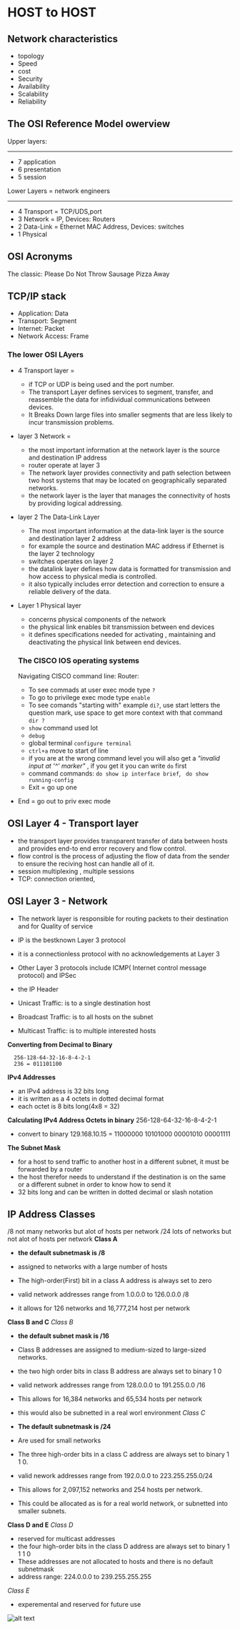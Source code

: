 # HOST to HOST

## Network characteristics

- topology
- Speed
- cost
- Security
- Availability
- Scalability
- Reliability

## The OSI Reference Model owerview

Upper layers:

---

- 7 application
- 6 presentation
- 5 session

Lower Layers = network engineers

---

- 4 Transport = TCP/UDS,port
- 3 Network = IP, Devices: Routers
- 2 Data-Link = Ethernet MAC Address, Devices: switches
- 1 Physical

## OSI Acronyms

The classic: Please Do Not Throw Sausage Pizza Away

## TCP/IP stack

- Application: Data
- Transport: Segment
- Internet: Packet
- Network Access: Frame

### The lower OSI LAyers

- 4 Transport layer =

  - if TCP or UDP is being used and the port number.
  - The transport Layer defines services to segment, transfer, and reassemble the data for infidividual communications between devices.
  - It Breaks Down large files into smaller segments that are less likely to incur transmission problems.

- layer 3 Network =

  - the most important information at the network layer is the source and destination IP address
  - router operate at layer 3
  - The network layer provides connectivity and path selection between two host systems that may be located on geographically separated networks.
  - the network layer is the layer that manages the connectivity of hosts by providing logical addressing.

- layer 2 The Data-Link Layer
  - The most important information at the data-link layer is the source and destination layer 2 address
  - for example the source and destination MAC address if Ethernet is the layer 2 technology
  - switches operates on layer 2
  - the datalink layer defines how data is formatted for transmission and how access to physical media is controlled.
  - it also typically includes error detection and correction to ensure a reliable delivery of the data.
- Layer 1 Physical layer

  - concerns physical components of the network
  - the physical link enables bit transmission between end devices
  - it defines specifications needed for activating , maintaining and deactivating the physical link between end devices.

  ### The CISCO IOS operating systems

  Navigating CISCO command line:
  Router:

  - To see commads at user exec mode type `?`
  - To go to privilege exec mode type `enable`
  - To see comands "starting with" example `di?`, use start letters the question mark, use space to get more context with that command `dir ?`
  - `show` command used lot
  - `debug`
  - global terminal `configure terminal`
  - `ctrl+a` move to start of line
  - if you are at the wrong command level you will also get a _"invalid input at '^' marker"_ , if you get it you can write `do` first
  - command commands: `do show ip interface brief`, ` do show running-config`
  - Exit = go up one

- End = go out to priv exec mode

## OSI Layer 4 - Transport layer

- the transport layer provides transparent transfer of data between hosts and provides end-to end error recovery and flow control.
- flow control is the process of adjusting the flow of data from the sender to ensure the reciving host can handle all of it.
- session multiplexing , multiple sessions
- TCP: connection oriented,

## OSI Layer 3 - Network

- The network layer is responsible for routing packets to their destination and for Quality of service
- IP is the bestknown Layer 3 protocol
- it is a connectionless protocol with no acknowledgements at Layer 3
- Other Layer 3 protocols include ICMP( Internet control message protocol) and IPSec
- the IP Header

- Unicast Traffic: is to a single destination host
- Broadcast Traffic: is to all hosts on the subnet
- Multicast Traffic: is to multiple interested hosts

**Converting from Decimal to Binary**

      256-128-64-32-16-8-4-2-1
      236 = 011101100

**IPv4 Addresses**

- an IPv4 address is 32 bits long
- it is written as a 4 octets in dotted decimal format
- each octet is 8 bits long(4x8 = 32)

**Calculating IPv4 Address Octets in binary**
256-128-64-32-16-8-4-2-1

- convert to binary 129.168.10.15 = 11000000 10101000 00001010 00001111

**The Subnet Mask**

- for a host to send traffic to another host in a different subnet, it must be forwarded by a router
- the host therefor needs to understand if the destination is on the same or a different subnet in order to know how to send it
- 32 bits long and can be written in dotted decimal or slash notation

## IP Address Classes

/8 not many networks but alot of hosts per network
/24 lots of networks but not alot of hosts per network
**Class A**

- **the default subnetmask is /8**
- assigned to networks with a large number of hosts
- The high-order(First) bit in a class A address is always set to zero

- valid network addresses range from 1.0.0.0 to 126.0.0.0 /8
- it allows for 126 networks and 16,777,214 host per network

**Class B and C**
_Class B_

- **the default subnet mask is /16**
- Class B addresses are assigned to medium-sized to large-sized networks.
- the two high order bits in class B address are always set to binary 1 0

- valid network addresses range from 128.0.0.0 to 191.255.0.0 /16
- This allows for 16,384 networks and 65,534 hosts per network
- this would also be subnetted in a real worl environment
  _Class C_
- **The default subnetmask is /24**
- Are used for small networks
- The three high-order bits in a class C address are always set to binary 1 1 0.

- valid nework addresses range from 192.0.0.0 to 223.255.255.0/24
- This allows for 2,097,152 networks and 254 hosts per network.
- This could be allocated as is for a real world network, or subnetted into smaller subnets.

**Class D and E**
_Class D_

- reserved for multicast addresses
- the four high-order bits in the class D address are always set to binary 1 1 1 0
- These addresses are not allocated to hosts and there is no default subnetmask
- address range: 224.0.0.0 to 239.255.255.255

_Class E_

- experemental and reserved for future use

![alt text](assets/IP_classes.png)
